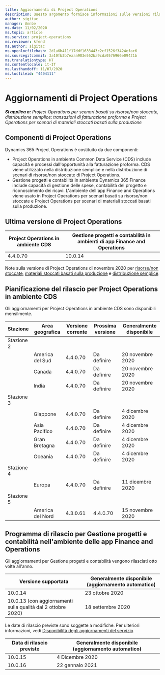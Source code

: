 ```yaml
---
title: Aggiornamenti di Project Operations
description: Questo argomento fornisce informazioni sulle versioni rilasciate di Dynamics 365 Project Operations.
author: sigitac
manager: Annbe
ms.date: 11/02/2020
ms.topic: article
ms.service: project-operations
ms.reviewer: kfend
ms.author: sigitac
ms.openlocfilehash: 2d1a6b411f17ddf1633443c2cf1526f3424efac6
ms.sourcegitcommit: 3a10fb3b7eaaa983e562ba9cda0576966e09421b
ms.translationtype: HT
ms.contentlocale: it-IT
ms.lasthandoff: 11/07/2020
ms.locfileid: "4404111"
---
```

# <a name="project-operations-updates"></a>Aggiornamenti di Project Operations

_**Si applica a:** Project Operations per scenari basati su risorse/non stoccate, distribuzione semplice: transazioni di fatturazione proforma e Project Operations per scenari di materiali stoccati basati sulla produzione_

## <a name="project-operations-components"></a>Componenti di Project Operations

Dynamics 365 Project Operations è costituito da due componenti:

- Project Operations in ambiente Common Data Service (CDS) include capacità e processi dall'opportunità alla fatturazione proforma. CDS viene utilizzato nella distribuzione semplice e nella distribuzione di scenari di risorse/non stoccate di Project Operations.
- Gestione progetti e contabilità in ambiente Dynamics 365 Finance include capacità di gestione delle spese, contabilità del progetto e riconoscimento dei ricavi. L'ambiente dell'app Finance and Operations viene usato in Project Operations per scenari basati su risorse/non stoccate e Project Operations per scenari di materiali stoccati basati sulla produzione.

## <a name="project-operations-latest-version"></a>Ultima versione di Project Operations

| Project Operations in ambiente CDS | Gestione progetti e contabilità in ambienti di app Finance and Operations |
| --- | --- |
| 4.4.0.70 | 10.0.14 |

Note sulla versione di Project Operations di novembre 2020 per [risorse/non stoccate](whats-new-nov-2020-resource-based.md), [materiali stoccati basati sulla produzione](../prod-pma/whats-new/whats-new-nov-2020-production-based.md) e [distribuzione semplice](../pro/whats-new/whats-new-nov-2020-lite.md).

## <a name="release-schedule-for-project-operations-on-cds-environment"></a>Pianificazione del rilascio per Project Operations in ambiente CDS

Gli aggiornamenti per Project Operations in ambiente CDS sono disponibili mensilmente. 

| Stazione   | Area geografica        | Versione corrente | Prossima versione | Generalmente disponibile |
|-----------|---------------|-----------------|--------------|---------------------|
| Stazione 2 |   &nbsp;      |    &nbsp;       | &nbsp;       |      &nbsp;         |
|   &nbsp;  | America del Sud |  4.4.0.70       | Da definire     | 20 novembre 2020           |
|    &nbsp; | Canada        |  4.4.0.70       | Da definire     | 20 novembre 2020           |
|   &nbsp;  | India         |  4.4.0.70       | Da definire     | 20 novembre 2020           |
| Stazione 3  |      &nbsp;   |     &nbsp;      |     &nbsp;   |      &nbsp;         |
|   &nbsp;  | Giappone         |  4.4.0.70       | Da definire     | 4 dicembre 2020           |
|   &nbsp;  | Asia Pacifico  |  4.4.0.70       | Da definire     | 4 dicembre 2020           |
|   &nbsp;  | Gran Bretagna |  4.4.0.70       | Da definire     | 4 dicembre 2020           |
|   &nbsp;  | Oceania       |  4.4.0.70       | Da definire     | 4 dicembre 2020           |
| Stazione 4 |     &nbsp;    |     &nbsp;      |     &nbsp;   |      &nbsp;         |
|   &nbsp;  | Europa        |  4.4.0.70       | Da definire     | 11 dicembre 2020           |
| Stazione 5 |     &nbsp;    |     &nbsp;      |     &nbsp;   |      &nbsp;         |
|   &nbsp;  | America del Nord | 4.3.0.61        | 4.4.0.70     | 15 novembre 2020           |

## <a name="release-schedule-for-project-management-and-accounting-in-the-finance-and-operations-apps-environment"></a>Programma di rilascio per Gestione progetti e contabilità nell'ambiente delle app Finance and Operations

Gli aggiornamenti per Gestione progetti e contabilità vengono rilasciati otto volte all'anno.

| Versione supportata | Generalmente disponibile (aggiornamento automatico) |
| --- | --- |
| 10.0.14 | 23 ottobre 2020 |
| 10.0.13 (con aggiornamenti sulla qualità dal 2 ottobre 2020) | 18 settembre 2020 |

Le date di rilascio previste sono soggette a modifiche. Per ulteriori informazioni, vedi [Disponibilità degli aggiornamenti del servizio](https://docs.microsoft.com/dynamics365/fin-ops-core/fin-ops/get-started/public-preview-releases?toc=/dynamics365/finance/toc.json).

| Data di rilascio previste | Generalmente disponibile (aggiornamento automatico) |
| --- | --- |
| 10.0.15 | 4 Dicembre 2020 |
| 10.0.16 | 22 gennaio 2021 |

